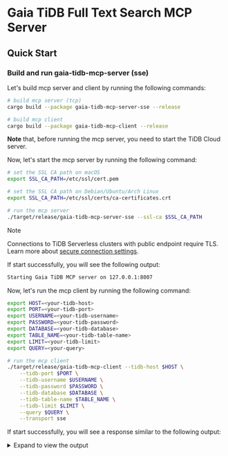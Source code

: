 # Gaia TiDB Full Text Search MCP Server

## Quick Start

### Build and run gaia-tidb-mcp-server (sse)

Let's build mcp server and client by running the following commands:

```bash
# build mcp server (tcp)
cargo build --package gaia-tidb-mcp-server-sse --release

# build mcp client
cargo build --package gaia-tidb-mcp-client --release
```

**Note** that, before running the mcp server, you need to start the TiDB Cloud server.

Now, let's start the mcp server by running the following command:

```bash
# set the SSL CA path on macOS
export SSL_CA_PATH=/etc/ssl/cert.pem

# set the SSL CA path on Debian/Ubuntu/Arch Linux
export SSL_CA_PATH=/etc/ssl/certs/ca-certificates.crt

# run the mcp server
./target/release/gaia-tidb-mcp-server-sse --ssl-ca $SSL_CA_PATH
```

> [!NOTE]
> Connections to TiDB Serverless clusters with public endpoint require TLS. Learn more about [secure connection settings](https://docs.pingcap.com/tidbcloud/secure-connections-to-serverless-clusters/).

If start successfully, you will see the following output:

```bash
Starting Gaia TiDB MCP server on 127.0.0.1:8007
```

Now, let's run the mcp client by running the following command:

```bash
export HOST=<your-tidb-host>
export PORT=<your-tidb-port>
export USERNAME=<your-tidb-username>
export PASSWORD=<your-tidb-password>
export DATABASE=<your-tidb-database>
export TABLE_NAME=<your-tidb-table-name>
export LIMIT=<your-tidb-limit>
export QUERY=<your-query>

# run the mcp client
./target/release/gaia-tidb-mcp-client --tidb-host $HOST \
    --tidb-port $PORT \
    --tidb-username $USERNAME \
    --tidb-password $PASSWORD \
    --tidb-database $DATABASE \
    --tidb-table-name $TABLE_NAME \
    --tidb-limit $LIMIT \
    --query $QUERY \
    --transport sse
```

If start successfully, you will see a response similar to the following output:

<details><summary>Expand to view the output</summary>

```bash
2025-05-25T09:36:21.285636Z  INFO gaia_tidb_mcp_client: 72: Connecting to TiDB MCP server via sse
2025-05-25T09:36:21.307840Z  INFO serve_inner: rmcp::service: 519: Service initialized as client peer_info=InitializeResult { protocol_version: ProtocolVersion("2025-03-26"), capabilities: ServerCapabilities { experimental: None, logging: None, completions: None, prompts: None, resources: None, tools: Some(ToolsCapability { list_changed: None }) }, server_info: Implementation { name: "rmcp", version: "0.1.5" }, instructions: Some("A TiDB MCP server") }
2025-05-25T09:36:21.307898Z  INFO gaia_tidb_mcp_client: 91: Connected to server: InitializeResult {
    protocol_version: ProtocolVersion(
        "2025-03-26",
    ),
    capabilities: ServerCapabilities {
        experimental: None,
        logging: None,
        completions: None,
        prompts: None,
        resources: None,
        tools: Some(
            ToolsCapability {
                list_changed: None,
            },
        ),
    },
    server_info: Implementation {
        name: "rmcp",
        version: "0.1.5",
    },
    instructions: Some(
        "A TiDB MCP server",
    ),
}
2025-05-25T09:36:21.313286Z  INFO gaia_tidb_mcp_client: 95: Available tools:
{
  "tools": [
    {
      "name": "search",
      "description": "Search for documents in a TiDB database",
      "inputSchema": {
        "properties": {
          "database": {
            "description": "the database of the tidb server",
            "type": "string"
          },
          "host": {
            "description": "the host of the tidb server",
            "type": "string"
          },
          "limit": {
            "description": "the limit of the tidb server",
            "format": "uint64",
            "minimum": 0.0,
            "nullable": true,
            "type": "integer"
          },
          "password": {
            "description": "the password of the tidb server",
            "type": "string"
          },
          "port": {
            "description": "the port of the tidb server",
            "format": "uint16",
            "minimum": 0.0,
            "type": "integer"
          },
          "query": {
            "description": "the query of the tidb server",
            "type": "string"
          },
          "table_name": {
            "description": "the table name of the tidb server",
            "type": "string"
          },
          "username": {
            "description": "the username of the tidb server",
            "type": "string"
          }
        },
        "required": [
          "database",
          "host",
          "password",
          "port",
          "query",
          "table_name",
          "username"
        ],
        "title": "TidbSearchRequest",
        "type": "object"
      }
    }
  ]
}
2025-05-25T09:36:55.952875Z  INFO gaia_tidb_mcp_client: 133: search response:
{
  "content": [
    {
      "type": "text",
      "text": "{\"hits\":[{\"id\":11,\"title\":\"无线消噪耳机\",\"content\":\"无线消噪耳机-黑色 手势触控蓝牙降噪 主动降噪头戴式耳机（智能降噪 长久续航）\"},{\"id\":14,\"title\":\"无线蓝牙耳机\",\"content\":\"无线蓝牙耳机超长续航42小时快速充电 流光金属耳机\"},{\"id\":12,\"title\":\"专业版USB7.1声道游戏耳机\",\"content\":\"专业版USB7.1声道游戏耳机电竞耳麦头戴式电脑网课办公麦克风带线控\"}]}"
    }
  ],
  "isError": false
}
2025-05-25T09:36:55.952935Z  INFO rmcp::service: 603: task cancelled
2025-05-25T09:36:55.952951Z  INFO rmcp::service: 789: serve finished quit_reason=Cancelled
```

</details>
